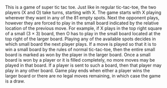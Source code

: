 This is a game of super tic tac toe.
Just like in regular tic-tac-toe, the two players (X and O) take turns, starting with X. 
The game starts with X playing wherever they want in any of the 81 empty spots. 
Next the opponent plays, however they are forced to play in the small board indicated by the relative location of the previous move.
For example, if X plays in the top right square of a small (3 × 3) board, then O has to play in the small board located at the top right of the larger board. 
Playing any of the available spots decides in which small board the next player plays.
If a move is played so that it is to win a small board by the rules of normal tic-tac-toe, then the entire small board is marked as won by the player in the larger board.
Once a small board is won by a player or it is filled completely, no more moves may be played in that board. 
If a player is sent to such a board, then that player may play in any other board. 
Game play ends when either a player wins the larger board or there are no legal moves remaining, in which case the game is a draw.
